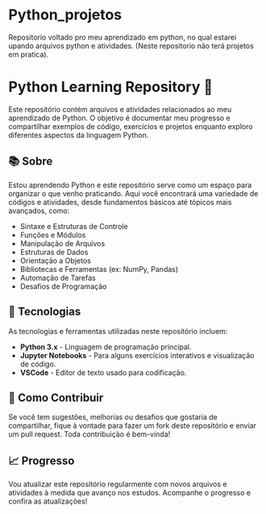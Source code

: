 # Python_projetos
Repositorio voltado pro meu aprendizado em python, no qual estarei upando arquivos python e atividades. (Neste repositorio não terá projetos em pratica).

# Python Learning Repository 🐍

Este repositório contém arquivos e atividades relacionados ao meu aprendizado de Python. O objetivo é documentar meu progresso e compartilhar exemplos de código, exercícios e projetos enquanto exploro diferentes aspectos da linguagem Python.

## 📚 Sobre

Estou aprendendo Python e este repositório serve como um espaço para organizar o que venho praticando. Aqui você encontrará uma variedade de códigos e atividades, desde fundamentos básicos até tópicos mais avançados, como:

- Sintaxe e Estruturas de Controle
- Funções e Módulos
- Manipulação de Arquivos
- Estruturas de Dados
- Orientação a Objetos
- Bibliotecas e Ferramentas (ex: NumPy, Pandas)
- Automação de Tarefas
- Desafios de Programação

## 🔧 Tecnologias

As tecnologias e ferramentas utilizadas neste repositório incluem:

- **Python 3.x** - Linguagem de programação principal.
- **Jupyter Notebooks** - Para alguns exercícios interativos e visualização de código.
- **VSCode** - Editor de texto usado para codificação.


## 🌱 Como Contribuir

Se você tem sugestões, melhorias ou desafios que gostaria de compartilhar, fique à vontade para fazer um fork deste repositório e enviar um pull request. Toda contribuição é bem-vinda!

## 📈 Progresso

Vou atualizar este repositório regularmente com novos arquivos e atividades à medida que avanço nos estudos. Acompanhe o progresso e confira as atualizações!



